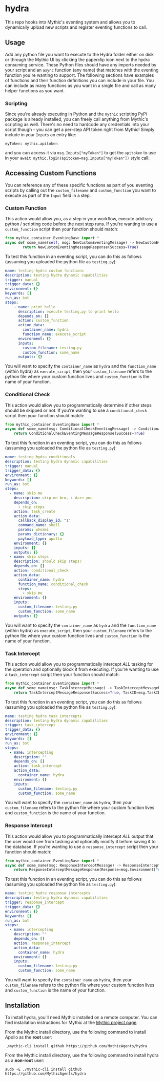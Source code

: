 # hydra

This repo hooks into Mythic's eventing system and allows you to dynamically upload new scripts and register eventing functions to call.

## Usage

Add any python file you want to execute to the Hydra folder either on disk or through the Mythic UI by clicking the paperclip icon next to the hydra consuming service.
These Python files should have any imports needed by your script and an `async` function (any name) that matches with the eventing function you're wanting to support.
The following sections have examples of functions and their function definitions you can include in your file. 
You can include as many functions as you want in a single file and call as many helper functions as you want.

### Scripting
Since you're already executing in Python and the `mythic` scripting PyPi package is already installed, you can freely call anything from Mythic's scripting as well.
There's no need to hardcode any credentials into your script though - you can get a per-step API token right from Mythic! Simply include in your `Inputs` an entry like:
```text
myToken: mythic.apitoken
```
and you can access it via `msg.Inputs["myToken"]` to get the `apitoken` to use in your `await mythic.login(apitoken=msg.Inputs["myToken"])` style call.

## Accessing Custom Functions

You can reference any of these specific functions as part of you eventing scripts by calling out the `custom_filename` and `custom_function` you want to execute as part of the `Input` field in a step.

### Custom Function

This action would allow you, as a step in your workflow, execute arbitrary python / scripting code before the next step runs. If you're wanting to use a `custom_function` script then your function should match:
```python
from mythic_container.EventingBase import *
async def some_name(self, msg: NewCustomEventingMessage) -> NewCustomEventingMessageResponse:
        return NewCustomEventingMessageResponse(Success=True)
```

To test this function in an eventing script, you can do this as follows (assuming you uploaded the python file as `testing.py`):
```yaml
name: testing hydra custom functions
description: testing hydra dynamic capabilities
trigger: manual
trigger_data: {}
environment: {}
keywords: []
run_as: bot
steps:
    - name: print hello
      description: execute testing.py to print hello
      depends_on: []
      action: custom_function
      action_data:
        container_name: hydra
        function_name: execute_script
      environment: {}
      inputs:
        custom_filename: testing.py
        custom_function: some_name
      outputs: {}
```

You will want to specify the `container_name` as `hydra` and the `function_name` (within hydra) as `execute_script`, then your `custom_filename` refers to the python file where your custom function lives and `custom_function` is the name of your function.

### Conditional Check

This action would allow you to programmatically determine if other steps should be skipped or not. If you're wanting to use a `conditional_check` script then your function should match:
```python
from mythic_container.EventingBase import *
async def some_name(msg: ConditionalCheckEventingMessage) -> ConditionalCheckEventingMessageResponse:
    return ConditionalCheckEventingMessageResponse(Success=True)
```

To test this function in an eventing script, you can do this as follows (assuming you uploaded the python file as `testing.py`):
```yaml
name: testing hydra conditionals
description: testing hydra dynamic capabilities
trigger: manual
trigger_data: {}
environment: {}
keywords: []
run_as: bot
steps:
  - name: skip me
    description: skip me bro, i dare you
    depends_on:
      - skip steps
    action: task_create
    action_data:
      callback_display_id: "1"
      command_name: shell
      params: whoami
      params_dictionary: {}
      payload_type: apollo
    environment: {}
    inputs: {}
    outputs: {}
  - name: skip steps
    description: should skip steps?
    depends_on: []
    action: conditional_check
    action_data:
      container_name: hydra
      function_name: conditional_check
      steps:
        - skip me
    environment: {}
    inputs:
      custom_filename: testing.py
      custom_function: some_name
    outputs: {}
```

You will want to specify the `container_name` as `hydra` and the `function_name` (within hydra) as `execute_script`, then your `custom_filename` refers to the python file where your custom function lives and `custom_function` is the name of your function.

### Task Intercept

This action would allow you to programmatically intercept _ALL_ tasking for the operation and optionally block it from executing. If you're wanting to use a `task_intercept` script then your function should match:
```python
from mythic_container.EventingBase import *
async def some_name(msg: TaskInterceptMessage) -> TaskInterceptMessageResponse:
    return TaskInterceptMessageResponse(Success=True, TaskID=msg.TaskID, BlockTask=False)
```
To test this function in an eventing script, you can do this as follows (assuming you uploaded the python file as `testing.py`):
```yaml
name: testing hydra task intercepts
description: testing hydra dynamic capabilities
trigger: task_intercept
trigger_data: {}
environment: {}
keywords: []
run_as: bot
steps:
  - name: intercepting
    description: ""
    depends_on: []
    action: task_intercept
    action_data:
      container_name: hydra
    environment: {}
    inputs:
      custom_filename: testing.py
      custom_function: some_name
```

You will want to specify the `container_name` as `hydra`, then your `custom_filename` refers to the python file where your custom function lives and `custom_function` is the name of your function.


### Response Intercept

This action would allow you to programmatically intercept _ALL_ output that the user would see from tasking and optionally modify it before saving it to the database. If you're wanting to use a `response_intercept` script then your function should match:
```python
from mythic_container.EventingBase import *
async def some_name(msg: ResponseInterceptMessage) -> ResponseInterceptMessageResponse:
    return ResponseInterceptMessageResponse(Response=msg.Environment["user_output"])
```

To test this function in an eventing script, you can do this as follows (assuming you uploaded the python file as `testing.py`):
```yaml
name: testing hydra response intercepts
description: testing hydra dynamic capabilities
trigger: response_intercept
trigger_data: {}
environment: {}
keywords: []
run_as: bot
steps:
  - name: intercepting
    description: ""
    depends_on: []
    action: response_intercept
    action_data:
      container_name: hydra
    environment: {}
    inputs:
      custom_filename: testing.py
      custom_function: some_name
```

You will want to specify the `container_name` as `hydra`, then your `custom_filename` refers to the python file where your custom function lives and `custom_function` is the name of your function.


## Installation
To install hydra, you'll need Mythic installed on a remote computer. You can find installation instructions for Mythic at the [Mythic project page](https://github.com/its-a-feature/Mythic/).

From the Mythic install directory, use the following command to install Apollo as the **root** user:

```
./mythic-cli install github https://github.com/MythicAgents/hydra
```

From the Mythic install directory, use the following command to install hydra as a **non-root** user:

```
sudo -E ./mythic-cli install github https://github.com/MythicAgents/hydra
```